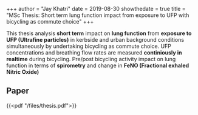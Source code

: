 +++
author = "Jay Khatri"
date = 2019-08-30
showthedate = true
title = "MSc Thesis: Short term lung function impact from exposure to UFP with bicycling as commute choice"
+++

This thesis analysis **short term** impact on **lung function** from **exposure to UFP (Ultrafine particles)** in kerbside and urban background conditions
simultaneously by undertaking bicycling as commute choice. UFP concentrations and breathing flow rates are measured **continiously in realtime** during bicycling.
Pre/post bicycling activity impact on lung function in terms of **spirometry** and change in **FeNO (Fractional exhaled Nitric Oxide)**

<!--more-->

## Paper

{{<pdf "/files/thesis.pdf">}}
